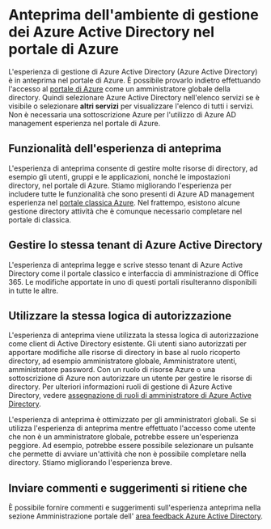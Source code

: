 <properties
    pageTitle="Explainer di anteprima Azure Active Directory | Microsoft Azure"
    description="Un argomento che illustra le differenze tra l'anteprima di Azure Active Directory nel portale di Azure e Azure Active Directory nel portale di classica."
    services="active-directory"
    documentationCenter=""
    authors="curtand"
    manager="femila"
    editor=""/>

<tags
    ms.service="active-directory"
    ms.workload="identity"
    ms.tgt_pltfrm="na"
    ms.devlang="na"
    ms.topic="article"
    ms.date="09/12/2016"
    ms.author="curtand"/>


# <a name="preview-of-the-azure-active-directory-management-experience-in-the-azure-portal"></a>Anteprima dell'ambiente di gestione dei Azure Active Directory nel portale di Azure

L'esperienza di gestione di Azure Active Directory (Azure Active Directory) è in anteprima nel portale di Azure. È possibile provarlo indietro effettuando l'accesso al [portale di Azure](https://portal.azure.com) come un amministratore globale della directory. Quindi selezionare Azure Active Directory nell'elenco servizi se è visibile o selezionare **altri servizi** per visualizzare l'elenco di tutti i servizi. Non è necessaria una sottoscrizione Azure per l'utilizzo di Azure AD management esperienza nel portale di Azure.


## <a name="capabilities-of-the-preview-experience"></a>Funzionalità dell'esperienza di anteprima

L'esperienza di anteprima consente di gestire molte risorse di directory, ad esempio gli utenti, gruppi e le applicazioni, nonché le impostazioni directory, nel portale di Azure. Stiamo migliorando l'esperienza per includere tutte le funzionalità che sono presenti di Azure AD management esperienza nel [portale classica Azure](https://manage.windowsazure.com). Nel frattempo, esistono alcune gestione directory attività che è comunque necessario completare nel portale di classica.

## <a name="manage-the-same-azure-ad-tenants"></a>Gestire lo stessa tenant di Azure Active Directory

L'esperienza di anteprima legge e scrive stesso tenant di Azure Active Directory come il portale classico e interfaccia di amministrazione di Office 365. Le modifiche apportate in uno di questi portali risulteranno disponibili in tutte le altre.

## <a name="use-the-same-authorization-logic"></a>Utilizzare la stessa logica di autorizzazione

L'esperienza di anteprima viene utilizzata la stessa logica di autorizzazione come client di Active Directory esistente. Gli utenti siano autorizzati per apportare modifiche alle risorse di directory in base al ruolo ricoperto directory, ad esempio amministratore globale, Amministratore utenti, amministratore password. Con un ruolo di risorse Azure o una sottoscrizione di Azure non autorizzare un utente per gestire le risorse di directory. Per ulteriori informazioni ruoli di gestione di Azure Active Directory, vedere [assegnazione di ruoli di amministratore di Azure Active Directory](active-directory-assign-admin-roles.md). 

L'esperienza di anteprima è ottimizzato per gli amministratori globali. Se si utilizza l'esperienza di anteprima mentre effettuato l'accesso come utente che non è un amministratore globale, potrebbe essere un'esperienza peggiore. Ad esempio, potrebbe essere possibile selezionare un pulsante che permette di avviare un'attività che non è possibile completare nella directory. Stiamo migliorando l'esperienza breve.
 
## <a name="tell-us-what-you-think"></a>Inviare commenti e suggerimenti si ritiene che

È possibile fornire commenti e suggerimenti sull'esperienza anteprima nella sezione Amministrazione portale dell' [area feedback Azure Active Directory](https://social.msdn.microsoft.com/Forums/home?forum=WindowsAzureAD&filter=alltypes&sort=lastpostdesc).

